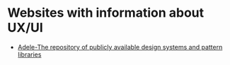 # Websites with information about UX/UI

* [Adele-The repository of publicly available design systems and pattern libraries](adele.uxpin.com)

